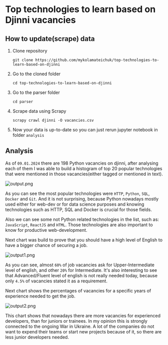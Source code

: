 # Top technologies to learn based on Djinni vacancies

## How to update(scrape) data

1) Clone repository

    `git clone https://github.com/mykolamateichuk/top-technologies-to-learn-based-on-djinni`


2) Go to the cloned folder
    
    `cd top-technologies-to-learn-based-on-djinni`


3) Go to the parser folder

    `cd parser`


4) Scrape data using Scrapy

    `scrapy crawl djinni -O vacancies.csv`

5) Now your data is up-to-date so you can just rerun jupyter notebook in folder `analysis`


## Analysis

As of `09.01.2024` there are 198 Python vacancies on djinni, after analysing 
each of them I was able to build a histogram of top 20 popular technologies that 
were mentioned in those vacancies(either tagged or mentioned in text).

![output.png](..%2F..%2F..%2FDesktop%2Foutput.png)

As you can see the most popular technologies were `HTTP`, `Python`, `SQL`, `Docker` and `Git`.
And it is not surprising, because Python nowadays mostly used either for web-dev or for data science 
purposes and knowing technologies such as HTTP, SQL and Docker is crucial for those fields.

Also we can see some not Python related technologies in the list, such as: `JavaScript`, `ReactJS` and `HTML`.
Those technologies are also important to know for productive web-development.

Next chart was build to prove that you should have a high level of English to have
a bigger chance of securing a job.

![output1.png](..%2F..%2F..%2FDesktop%2Foutput1.png)

As you can see, almost `60%` of job vacancies ask for Upper-Intermediate level of english,
and other `20%` for Intermediate. It's also interesting to see that Advanced/Fluent level of english
is not really needed today, because only `4.5%` of vacancies stated it as a requirement.

Next chart shows the percentages of vacancies for a specific years of experience needed to get the job.

![output2.png](..%2F..%2F..%2FDesktop%2Foutput2.png)

This chart shows that nowadays there are more vacancies for experienced developers,
than for juniors or trainees. In my opinion this is strongly connected to the ongoing War in Ukraine.
A lot of the companies do not want to expend their teams or start new projects because of it,
so there are less junior developers needed.